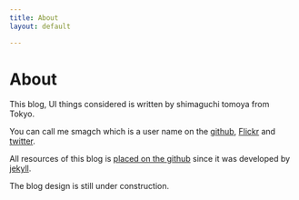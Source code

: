 ```yaml
---
title: About
layout: default

---
```


# About
This blog, UI things considered is written by shimaguchi tomoya from Tokyo.

You can call me smagch which is a user name on the [github], [Flickr] and [twitter].

All resources of this blog is [placed on the github] since it was developed by [jekyll].

The blog design is still under construction.

[github]: http://github.com/
[placed on the github]: https://github.com/smagch/smagch.github.com/
[Flickr]: http://www.flickr.com/photos/14389842@N07/
[twitter]: http://twitter.com/#!/smagch
[jekyll]: https://github.com/mojombo/jekyll/


